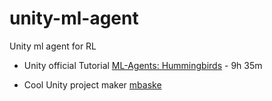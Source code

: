 # unity-ml-agent
Unity ml agent for RL


- Unity official Tutorial [ML-Agents: Hummingbirds](https://learn.unity.com/course/ml-agents-hummingbirds?uv=2019.3) - 9h 35m

- Cool Unity project maker [mbaske](https://github.com/mbaske)


